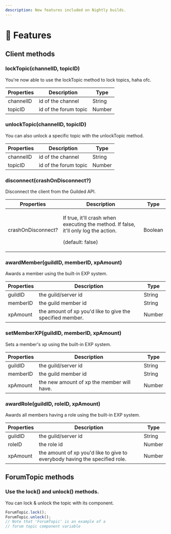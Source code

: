 ```yaml
---
description: New features included on Nightly builds.
---
```


# 🎯 Features

## Client methods

### lockTopic(channelID, topicID)

You're now able to use the lockTopic method to lock topics, haha ofc.

| Properties | Description           | Type   |
| ---------- | --------------------- | ------ |
| channelID  | id of the channel     | String |
| topicID    | id of the forum topic | Number |

### unlockTopic(channelID, topicID)

You can also unlock a specific topic with the unlockTopic method.

| Properties | Description           | Type   |
| ---------- | --------------------- | ------ |
| channelID  | id of the channel     | String |
| topicID    | id of the forum topic | Number |

### disconnect(crashOnDisconnect?)

Disconnect the client from the Guilded API.

| Properties         | Description                                                                                                         | Type    |
| ------------------ | ------------------------------------------------------------------------------------------------------------------- | ------- |
| crashOnDisconnect? | <p>If true, it'll crash when executing the method. If false, it'll only log the action. </p><p>(default: false)</p> | Boolean |

### awardMember(guildID, memberID, xpAmount)

Awards a member using the built-in EXP system.

| Properties | Description                                               | Type   |
| ---------- | --------------------------------------------------------- | ------ |
| guildID    | the guild/server id                                       | String |
| memberID   | the guild member id                                       | String |
| xpAmount   | the amount of xp you'd like to give the specified member. | Number |

### setMemberXP(guildID, memberID, xpAmount)

Sets a member's xp using the built-in EXP system.

| Properties | Description                                | Type   |
| ---------- | ------------------------------------------ | ------ |
| guildID    | the guild/server id                        | String |
| memberID   | the guild member id                        | String |
| xpAmount   | the new amount of xp the member will have. | Number |

### awardRole(guildID, roleID, xpAmount)

Awards all members having a role using the built-in EXP system.

| Properties | Description                                                                 | Type   |
| ---------- | --------------------------------------------------------------------------- | ------ |
| guildID    | the guild/server id                                                         | String |
| roleID     | the role id                                                                 | Number |
| xpAmount   | the amount of xp you'd like to give to everybody having the specified role. | Number |

## ForumTopic methods

### Use the lock() and unlock() methods.

You can lock & unlock the topic with its component.

```javascript
ForumTopic.lock();
ForumTopic.unlock();
// Note that 'ForumTopic' is an example of a 
// forum topic component variable
```
